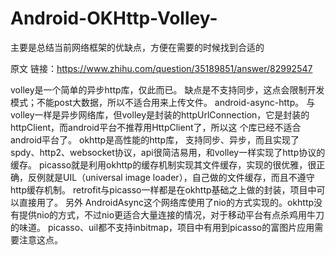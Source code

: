 # Android-OKHttp-Volley-
主要是总结当前网络框架的优缺点，方便在需要的时候找到合适的

原文 链接：https://www.zhihu.com/question/35189851/answer/82992547

volley是一个简单的异步http库，仅此而已。
  缺点是不支持同步，这点会限制开发模式；不能post大数据，所以不适合用来上传文件。
android-async-http。
  与volley一样是异步网络库，但volley是封装的httpUrlConnection，它是封装的httpClient，而android平台不推荐用HttpClient了，所以这     个库已经不适合android平台了。
okhttp是高性能的http库，
  支持同步、异步，而且实现了spdy、http2、websocket协议，api很简洁易用，和volley一样实现了http协议的缓存。
  picasso就是利用okhttp的缓存机制实现其文件缓存，实现的很优雅，很正确，反例就是UIL（universal image                                loader），自己做的文件缓存，而且不遵守http缓存机制。
retrofit与picasso一样都是在okhttp基础之上做的封装，项目中可以直接用了。
另外
  AndroidAsync这个网络库使用了nio的方式实现的。okhttp没有提供nio的方式，不过nio更适合大量连接的情况，对于移动平台有点杀鸡用牛刀的味道。
  picasso、uil都不支持inbitmap，项目中有用到picasso的富图片应用需要注意这点。

